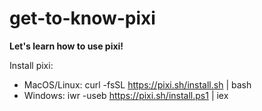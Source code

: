 # get-to-know-pixi

**Let's learn how to use pixi!**

Install pixi:
* MacOS/Linux: curl -fsSL https://pixi.sh/install.sh | bash
* Windows: iwr -useb https://pixi.sh/install.ps1 | iex
